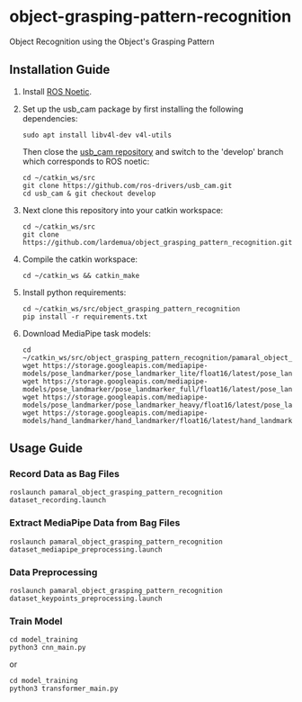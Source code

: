 # object-grasping-pattern-recognition

Object Recognition using the Object's Grasping Pattern

## Installation Guide

1. Install [ROS Noetic](https://wiki.ros.org/noetic/Installation/Ubuntu).

2. Set up the usb_cam package by first installing the following dependencies:

   ```
   sudo apt install libv4l-dev v4l-utils
   ```
   
   Then close the [usb_cam repository](https://github.com/ros-drivers/usb_cam) and switch to the 'develop' branch which corresponds to ROS noetic:
   ```
   cd ~/catkin_ws/src
   git clone https://github.com/ros-drivers/usb_cam.git
   cd usb_cam & git checkout develop
   ```

3. Next clone this repository into your catkin workspace:

    ```
    cd ~/catkin_ws/src
    git clone https://github.com/lardemua/object_grasping_pattern_recognition.git
    ```

4. Compile the catkin workspace:

    ```
    cd ~/catkin_ws && catkin_make
    ```

5. Install python requirements:

    ```
    cd ~/catkin_ws/src/object_grasping_pattern_recognition
    pip install -r requirements.txt
    ```

6. Download MediaPipe task models:
    
    ```
    cd ~/catkin_ws/src/object_grasping_pattern_recognition/pamaral_object_grasping_pattern_recognition/models
    wget https://storage.googleapis.com/mediapipe-models/pose_landmarker/pose_landmarker_lite/float16/latest/pose_landmarker_lite.task
    wget https://storage.googleapis.com/mediapipe-models/pose_landmarker/pose_landmarker_full/float16/latest/pose_landmarker_full.task
    wget https://storage.googleapis.com/mediapipe-models/pose_landmarker/pose_landmarker_heavy/float16/latest/pose_landmarker_heavy.task
    wget https://storage.googleapis.com/mediapipe-models/hand_landmarker/hand_landmarker/float16/latest/hand_landmarker.task
    ```

## Usage Guide

### Record Data as Bag Files

```
roslaunch pamaral_object_grasping_pattern_recognition dataset_recording.launch
```

### Extract MediaPipe Data from Bag Files

```
roslaunch pamaral_object_grasping_pattern_recognition dataset_mediapipe_preprocessing.launch
```

### Data Preprocessing

```
roslaunch pamaral_object_grasping_pattern_recognition dataset_keypoints_preprocessing.launch
```

### Train Model

```
cd model_training
python3 cnn_main.py
```

or 

```
cd model_training
python3 transformer_main.py
```
